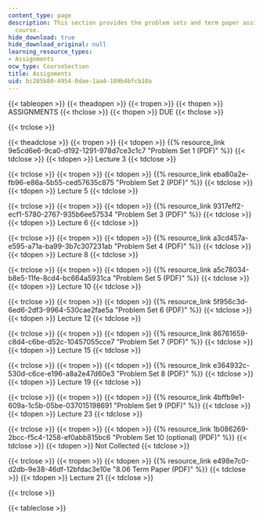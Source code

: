 ```yaml
---
content_type: page
description: This section provides the problem sets and term paper assigned for the
  course.
hide_download: true
hide_download_original: null
learning_resource_types:
- Assignments
ocw_type: CourseSection
title: Assignments
uid: bc285b80-4954-0dae-1aa4-109b4bfcb10a
---
```


{{< tableopen >}}
{{< theadopen >}}
{{< tropen >}}
{{< thopen >}}
ASSIGNMENTS
{{< thclose >}}
{{< thopen >}}
DUE
{{< thclose >}}

{{< trclose >}}

{{< theadclose >}}
{{< tropen >}}
{{< tdopen >}}
{{% resource_link 9e5cd6e6-9ca0-d192-1291-978d7ce3c1c7 "Problem Set 1 (PDF)" %}}
{{< tdclose >}}
{{< tdopen >}}
Lecture 3
{{< tdclose >}}

{{< trclose >}}
{{< tropen >}}
{{< tdopen >}}
{{% resource_link eba80a2e-fb96-e86a-5b55-ced57635c875 "Problem Set 2 (PDF)" %}}
{{< tdclose >}}
{{< tdopen >}}
Lecture 5
{{< tdclose >}}

{{< trclose >}}
{{< tropen >}}
{{< tdopen >}}
{{% resource_link 9317eff2-ecf1-5780-2767-935b6ee57534 "Problem Set 3 (PDF)" %}}
{{< tdclose >}}
{{< tdopen >}}
Lecture 6
{{< tdclose >}}

{{< trclose >}}
{{< tropen >}}
{{< tdopen >}}
{{% resource_link a3cd457a-e595-a71a-ba99-3b7c307231ab "Problem Set 4 (PDF)" %}}
{{< tdclose >}}
{{< tdopen >}}
Lecture 8
{{< tdclose >}}

{{< trclose >}}
{{< tropen >}}
{{< tdopen >}}
{{% resource_link a5c78034-b8e5-11fe-8cd4-bc664a5931ca "Problem Set 5 (PDF)" %}}
{{< tdclose >}}
{{< tdopen >}}
Lecture 10
{{< tdclose >}}

{{< trclose >}}
{{< tropen >}}
{{< tdopen >}}
{{% resource_link 5f956c3d-6ed6-2df3-9964-530cae2fae5a "Problem Set 6 (PDF)" %}}
{{< tdclose >}}
{{< tdopen >}}
Lecture 12
{{< tdclose >}}

{{< trclose >}}
{{< tropen >}}
{{< tdopen >}}
{{% resource_link 86761659-c8d4-c6be-d52c-10457055cce7 "Problem Set 7 (PDF)" %}}
{{< tdclose >}}
{{< tdopen >}}
Lecture 15
{{< tdclose >}}

{{< trclose >}}
{{< tropen >}}
{{< tdopen >}}
{{% resource_link e364932c-530d-c6ce-e196-a8a2e47d60e3 "Problem Set 8 (PDF)" %}}
{{< tdclose >}}
{{< tdopen >}}
Lecture 19
{{< tdclose >}}

{{< trclose >}}
{{< tropen >}}
{{< tdopen >}}
{{% resource_link 4bffb9e1-609a-1c5b-05be-037015198691 "Problem Set 9 (PDF)" %}}
{{< tdclose >}}
{{< tdopen >}}
Lecture 23
{{< tdclose >}}

{{< trclose >}}
{{< tropen >}}
{{< tdopen >}}
{{% resource_link 1b086269-2bcc-f5c4-1258-ef0abb815bc6 "Problem Set 10 (optional) (PDF)" %}}
{{< tdclose >}}
{{< tdopen >}}
Not Collected
{{< tdclose >}}

{{< trclose >}}
{{< tropen >}}
{{< tdopen >}}
{{% resource_link e498e7c0-d2db-9e38-46df-12bfdac3e10e "8.06 Term Paper (PDF)" %}}
{{< tdclose >}}
{{< tdopen >}}
Lecture 21
{{< tdclose >}}

{{< trclose >}}

{{< tableclose >}}